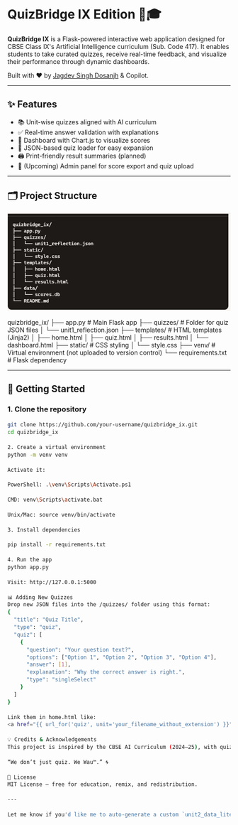 # QuizBridge IX Edition 🧠🎓

**QuizBridge IX** is a Flask-powered interactive web application designed for CBSE Class IX's Artificial Intelligence curriculum (Sub. Code 417). It enables students to take curated quizzes, receive real-time feedback, and visualize their performance through dynamic dashboards.

Built with ❤️ by [Jagdev Singh Dosanjh](https://github.com/jagdevdosanjh) & Copilot.

---

## ✨ Features

- 📚 Unit-wise quizzes aligned with AI curriculum
- ✅ Real-time answer validation with explanations
- 🧠 Dashboard with Chart.js to visualize scores
- 🧩 JSON-based quiz loader for easy expansion
- 🖨️ Print-friendly result summaries (planned)
- 🔐 (Upcoming) Admin panel for score export and quiz upload

---

## 🗂️ Project Structure

![](image.png)

quizbridge_ix/ ├── app.py # Main Flask app ├── quizzes/ # Folder for quiz JSON files │ └── unit1_reflection.json ├── templates/ # HTML templates (Jinja2) │ ├── home.html │ ├── quiz.html │ ├── results.html │ └── dashboard.html ├── static/ # CSS styling │ └── style.css ├── venv/ # Virtual environment (not uploaded to version control) └── requirements.txt # Flask dependency


---

## 🚀 Getting Started

### 1. Clone the repository

```bash
git clone https://github.com/your-username/quizbridge_ix.git
cd quizbridge_ix

2. Create a virtual environment
python -m venv venv

Activate it:

PowerShell: .\venv\Scripts\Activate.ps1

CMD: venv\Scripts\activate.bat

Unix/Mac: source venv/bin/activate

3. Install dependencies

pip install -r requirements.txt

4. Run the app
python app.py

Visit: http://127.0.0.1:5000

📊 Adding New Quizzes
Drop new JSON files into the /quizzes/ folder using this format:
{
  "title": "Quiz Title",
  "type": "quiz",
  "quiz": [
    {
      "question": "Your question text?",
      "options": ["Option 1", "Option 2", "Option 3", "Option 4"],
      "answer": [1],
      "explanation": "Why the correct answer is right.",
      "type": "singleSelect"
    }
  ]
}

Link them in home.html like:
<a href="{{ url_for('quiz', unit='your_filename_without_extension') }}">Start</a>

💡 Credits & Acknowledgements
This project is inspired by the CBSE AI Curriculum (2024–25), with quiz content, UX logic, and performance dashboards carefully crafted to support Indian classrooms and beyond.

“We don’t just quiz. We Wau™️.” 🌀

📜 License
MIT License — free for education, remix, and redistribution.

---

Let me know if you'd like me to auto-generate a custom `unit2_data_literacy.json` or help publish this to GitHub or Render with deployment configs. Your platform's got real shine now ✨
